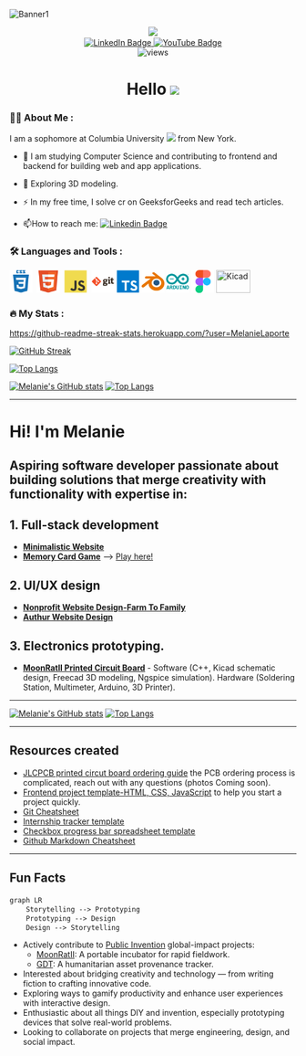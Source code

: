 ![Banner1](https://github.com/user-attachments/assets/6664d73d-307f-4a4c-addc-b5c56776c52c)

<div id="header" align="center" alt="my gif">
  <img src="https://github.com/user-attachments/assets/4a3d4756-0eaf-45fc-b796-162276203298" width="150"/>
</div>

<div id="badges" align="center" alt="badges">
  <a href="https://linkedin.com/melanielaporte" target="_blank">
    <img src="https://img.shields.io/badge/LinkedIn-blue?style=for-the-badge&logo=linkedin&logoColor=white" alt="LinkedIn Badge"/>
  </a>
  <a href="your-youtube-URL" target="_blank">
    <img src="https://img.shields.io/badge/YouTube-red?style=for-the-badge&logo=youtube&logoColor=white" alt="YouTube Badge"/>
  </a>
</div>


<div id="views" align="center"a lt="views">
  <img src="https://komarev.com/ghpvc/?username=MelanieLaporte&style=flat-square&color=blue" alt="views"/>
</div>


<div align="center">
 <h1> Hello <img src="https://media.giphy.com/media/hvRJCLFzcasrR4ia7z/giphy.gif" width="30px"/>
</h1>
</div>



### :woman_technologist: About Me :
I am a sophomore at Columbia University <img src="https://media.giphy.com/media/WUlplcMpOCEmTGBtBW/giphy.gif" width="30"> from New York.
- :telescope: I am studying Computer Science and contributing to frontend and backend for building web and app applications.

- :seedling: Exploring 3D modeling.

- :zap: In my free time, I solve cr on GeeksforGeeks and read tech articles.

- :mailbox:How to reach me: [![Linkedin Badge](https://img.shields.io/badge/-melanielaporte-blue?style=flat&logo=Linkedin&logoColor=white)](your-linkedin-url)

### :hammer_and_wrench: Languages and Tools :
<div>
  <img src="https://github.com/devicons/devicon/blob/master/icons/css3/css3-plain-wordmark.svg"  title="CSS3" alt="CSS" width="40" height="40"/>&nbsp;
  <img src="https://github.com/devicons/devicon/blob/master/icons/html5/html5-original.svg" title="HTML5" alt="HTML" width="40" height="40"/>&nbsp;
  <img src="https://github.com/devicons/devicon/blob/master/icons/javascript/javascript-original.svg" title="JavaScript" alt="JavaScript" width="40" height="40"/>&nbsp;
  <img src="https://github.com/devicons/devicon/blob/master/icons/git/git-original-wordmark.svg" title="Git" **alt="Git" width="40" height="40"/>
  <img src="https://github.com/devicons/devicon/blob/master/icons/typescript/typescript-original.svg" title="Typescript" **alt="Typescript" width="40" height="40"/>
  <img src="https://github.com/devicons/devicon/blob/master/icons/blender/blender-original.svg" title="Blender" **alt="Blender" width="40" height="40"/>
  <img src="https://github.com/devicons/devicon/blob/master/icons/arduino/arduino-original-wordmark.svg" title="Arduino" **alt="Arduino" width="40" height="40"/>
  <img src="https://github.com/devicons/devicon/blob/master/icons/figma/figma-original.svg" title="Figma" **alt="Figma" width="40" height="40"/>
  <img src="https://upload.wikimedia.org/wikipedia/commons/5/59/KiCad-Logo.svg" title="Kicad" **alt="Kicad" width="60" height="40"/>
</div>

### :fire: My Stats :
https://github-readme-streak-stats.herokuapp.com/?user=MelanieLaporte

[![GitHub Streak](http://github-readme-streak-stats.herokuapp.com?user=MelanieLaporte&theme=dark&background=000000)](https://git.io/streak-stats)

[![Top Langs](https://github-readme-stats.vercel.app/api/top-langs/?username=MelanieLaporte)](https://github.com/MelanieLaporte/github-readme-stats)


[![Melanie's GitHub stats](https://github-readme-stats.vercel.app/api?username=MelanieLaporte&include_all_commits=true&theme=synthwave)](https://github.com/anuraghazra/github-readme-stats)  [![Top Langs](https://github-readme-stats.vercel.app/api/top-langs/?username=anuraghazra&layout=donut)](https://github.com/anuraghazra/github-readme-stats)


-----------------------------

# Hi! I'm Melanie
## Aspiring software developer passionate about building solutions that merge creativity with functionality with expertise in: 
## 1. Full-stack development
- **[Minimalistic Website](https://github.com/melanielaporte/sparse_Website)** 
- **[Memory Card Game](https://github.com/melanielaporte/Pirates-Booty)**
 --> [Play here!](https://editting-lively-shell-121.vscodeedu.app/)
## 2. UI/UX design
- **[Nonprofit Website Design-Farm To Family](https://github.com/melanielaporte/farmtofamilySite)**
- **[Authur Website Design](https://github.com/melanielaporte/writerPortfolioSite)**
## 3. Electronics prototyping.
- **[MoonRatII Printed Circuit Board](https://github.com/PubInv/moonrat)** - Software (C++, Kicad schematic design, Freecad 3D modeling, Ngspice simulation). Hardware (Soldering Station, Multimeter, Arduino, 3D Printer).


---

[![Melanie's GitHub stats](https://github-readme-stats.vercel.app/api?username=MelanieLaporte&include_all_commits=true&theme=synthwave)](https://github.com/anuraghazra/github-readme-stats)  [![Top Langs](https://github-readme-stats.vercel.app/api/top-langs/?username=anuraghazra&layout=donut)](https://github.com/anuraghazra/github-readme-stats)

---

## Resources created
- [JLCPCB printed circut board ordering guide](https://github.com/melanielaporte/JLCPCB-Ordering-Guide) the PCB ordering process is complicated, reach out with any questions (photos Coming soon).
- [Frontend project template-HTML, CSS, JavaScript](https://github.com/melanielaporte/project-template-novices) to help you start a project quickly.
- [Git Cheatsheet](https://github.com/melanielaporte/gitCheatsheet)
- [Internship tracker template](https://github.com/melanielaporte/Internship-Tracker-Template)
- [Checkbox progress bar spreadsheet template](https://github.com/melanielaporte/Progress-Bar-Spreadsheet-Template)
- [Github Markdown Cheatsheet](https://github.com/melanielaporte/Markdown-Cheatsheet)

---
## Fun Facts  
```mermaid
graph LR
    Storytelling --> Prototyping
    Prototyping --> Design
    Design --> Storytelling
```
- Actively contribute to [Public Invention](https://publicinvention.github.io/) global-impact projects:
  - [MoonRatII](https://github.com/melanielaporte/moonrat): A portable incubator for rapid fieldwork.
  - [GDT](https://github.com/gosqasorg/asset-provenance-tracking): A humanitarian asset provenance tracker.
- Interested about bridging creativity and technology — from writing fiction to crafting innovative code.
- Exploring ways to gamify productivity and enhance user experiences with interactive design.
- Enthusiastic about all things DIY and invention, especially prototyping devices that solve real-world problems.
- Looking to collaborate on projects that merge engineering, design, and social impact.

